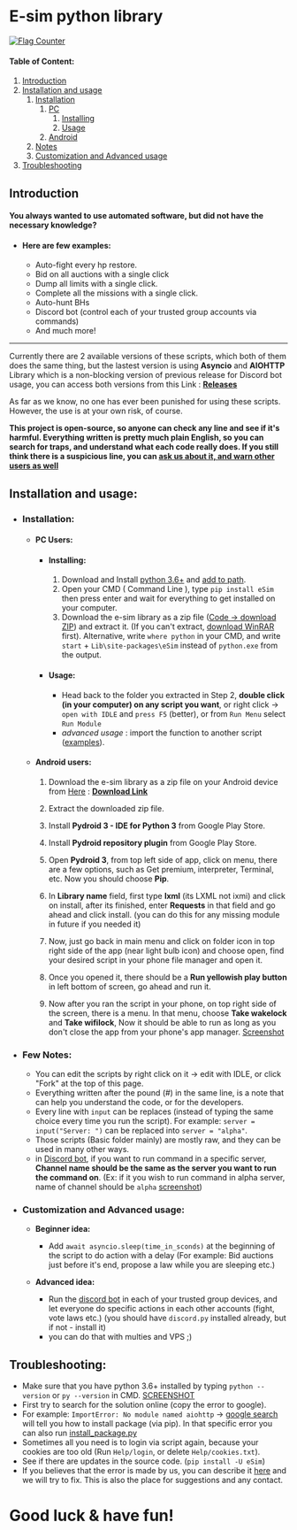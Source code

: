 
# E-sim python library
[![Flag Counter](https://s01.flagcounter.com/mini/5j6R/bg_FFFFFF/txt_000000/border_CCCCCC/flags_0/)](https://info.flagcounter.com/5j6R)
#### Table of Content:
1. [Introduction](https://github.com/e-sim-python/scripts#introduction)
2. [Installation and usage](https://github.com/e-sim-python/scripts#installation-and-usage)
	1. [Installation](https://github.com/e-sim-python/scripts#installation)
		1. [PC](https://github.com/e-sim-python/scripts#pc-users)
			1. [Installing](https://github.com/e-sim-python/scripts#installing)
			2. [Usage](https://github.com/e-sim-python/scripts#usage)
		2. [Android](https://github.com/e-sim-python/scripts#android-users)
	3. [Notes](https://github.com/e-sim-python/scripts#few-notes)
	4. [Customization and Advanced usage](https://github.com/e-sim-python/scripts#customization-and-advanced-usage)
4. [Troubleshooting](https://github.com/e-sim-python/scripts#troubleshooting)

## Introduction
#### You always wanted to use automated software, but did not have the necessary knowledge?
- #### Here are few examples:
	- Auto-fight every hp restore.
	- Bid on all auctions with a single click
	- Dump all limits with a single click.
	- Complete all the missions with a single click.
	- Auto-hunt BHs
	- Discord bot (control each of your trusted group accounts via commands)
	- And much more!
---
Currently there are 2 available versions of these scripts, which both of them does the same thing, but the lastest version is using **Asyncio** and **AIOHTTP** Library which is a non-blocking version of previous release for Discord bot usage, you can access both versions from this Link : [**Releases**](https://github.com/e-sim-python/scripts/releases)

As far as we know, no one has ever been punished for using these scripts. However, the use is at your own risk, of course.

**This project is open-source, so anyone can check any line and see if it's harmful.
Everything written is pretty much plain English, so you can search for traps, and understand what each code really does.
If you still think there is a suspicious line, you can [ask us about it, and warn other users as well](https://github.com/e-sim-python/scripts/issues)**

## Installation and usage:
- ### Installation:
	- #### PC Users:
		- #### Installing:
			1. Download and Install [python 3.6+](https://www.python.org/downloads/) and [add to path](http://prntscr.com/uwvy5z). 
			2. Open your CMD ( Command Line ), type `pip install eSim` then press enter and wait for everything to get installed on your computer.
			3. Download the e-sim library as a zip file ([Code -> download ZIP](https://github.com/e-sim-python/scripts/archive/master.zip)) and extract it. (If you can't extract, [download WinRAR](https://www.rarlab.com/) first).
			   Alternative, write `where python` in your CMD, and write `start` + `Lib\site-packages\eSim` instead of `python.exe` from the output.
		- #### Usage:
			- Head back to the folder you extracted in Step 2, **double click (in your computer) on any script you want**, or right click -> `open with IDLE` and `press F5` (better), or from `Run Menu` select `Run Module`
			- *advanced usage* : import the function to another script ([examples](https://github.com/e-sim-python/scripts/blob/master/bot.py)).
	
	- #### Android users:
		1. Download the e-sim library as a zip file on your Android device from [Here](https://github.com/e-sim-python/scripts/releases) : [**Download Link**](https://github.com/e-sim-python/scripts/archive/aee27a71a54e8e7e2fc2b660611e122fe354fbe7.zip)
		2. Extract the downloaded zip file.
		3. Install **Pydroid 3 - IDE for Python 3** from Google Play Store.
		
		4. Install **Pydroid repository plugin** from Google Play Store.
		
		5. Open **Pydroid 3**, from top left side of app, click on menu, there are a few options, such as Get premium, interpreter, Terminal, etc. Now you should choose **Pip**.
		
		6. In **Library name** field, first type **lxml** (its LXML not ixmi) and click on install, after its finished, enter **Requests** in that field and go ahead and click install. (you can do this for any missing module in future if you needed it)
		
		7. Now, just go back in main menu and click on folder icon in top right side of the app (near light bulb icon) and choose open, find your desired script in your phone file manager and open it.

		8. Once you opened it, there should be a **Run yellowish play button** in left bottom of screen, go ahead and run it.
		9. Now after you ran the script in your phone, on top right side of the screen, there is a menu. In that menu, choose **Take wakelock** and **Take wifilock**, Now it should be able to run as long as you don't close the app from your phone's app manager. [Screenshot](http://prntscr.com/uo9dxh)


- ### Few Notes:
	- You can edit the scripts by right click on it -> edit with IDLE, or click "Fork" at the top of this page.
	- Everything written after the pound (#) in the same line, is a note that can help you understand the code, or for the developers.
	- Every line with `input` can be replaces (instead of typing the same choice every time you run the script). For example: `server = input("Server: ")` can be replaced into `server = "alpha"`.
	- Those scripts (Basic folder mainly) are mostly raw, and they can be used in many other ways.
	- in [Discord bot](https://github.com/e-sim-python/scripts/blob/master/bot.py), if you want to run command in a specific server, **Channel name should be the same as the server you want to run the command on**. (Ex: if it you wish to run command in alpha server, name of channel should be `alpha` [screenshot](http://prntscr.com/wmscov))
- ### Customization and Advanced usage:
	- **Beginner idea:**
		- Add `await asyncio.sleep(time_in_sconds)` at the beginning of the script to do action with a delay (For example: Bid auctions just before it's end, propose a law while you are sleeping etc.)

	- **Advanced idea:**
		- Run the [discord bot](https://github.com/e-sim-python/scripts/blob/master/bot.py) in each of your trusted group devices, and let everyone do specific actions in each other accounts (fight, vote laws etc.) (you should have `discord.py` installed already, but if not - install it)
		- you can do that with multies and VPS ;)
		
## Troubleshooting:
- Make sure that you have python 3.6+ installed by typing `python --version` or `py --version` in CMD. [SCREENSHOT](http://prntscr.com/wmrbkn)
- First try to search for the solution online (copy the error to google).
- For example: `ImportError: No module named aiohttp` -> [google search](https://www.google.com/search?q=No+module+named+aiohttp) will tell you how to install package (via pip). In that specific error you can also run [install_package.py](https://github.com/e-sim-python/scripts/blob/master/Help_functions/install_packets.py)
- Sometimes all you need is to login via script again, because your cookies are too old (Run `Help/login`, or delete `Help/cookies.txt`).
- See if there are updates in the source code. (`pip install -U eSim`)
- If you believes that the error is made by us, you can describe it [here](https://github.com/e-sim-python/scripts/issues) and we will try to fix. This is also the place for suggestions and any contact.


# Good luck & have fun!

